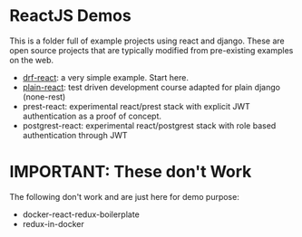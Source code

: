 # ReactJS Demos

This is a folder full of example projects using react and django. These are open source projects that are typically modified from pre-existing examples on the web.

- [drf-react](https://github.com/geezhawk/drf-react): a very simple example. Start here.
- [plain-react](https://testdriven.io): test driven development course adapted for plain django (none-rest)
- prest-react: experimental react/prest stack with explicit JWT authentication as a proof of concept.
- postgrest-react: experimental react/postgrest stack with role based authentication through JWT

# IMPORTANT: These don't Work

The following don't work and are just here for demo purpose:

- docker-react-redux-boilerplate
- redux-in-docker
